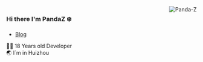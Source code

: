 <img align='right' src="https://github-readme-stats.vercel.app/api?username=Panda-Z&show_icons=true&theme=gotham" alt="Panda-Z" />

### Hi there I'm PandaZ :snowflake:

- [Blog]([https://www.winterchen.com](https://panda-z-coding.github.io/))

  
 👨‍💻 18 Years old Developer                             
 :earth_asia: I`m in Huizhou
